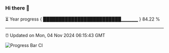 ### Hi there 👋

⏳ Year progress { █████████████████████████▁▁▁▁▁ } 84.22 %

---

⏰ Updated on Mon, 04 Nov 2024 06:15:43 GMT

![Progress Bar CI](https://github.com/Shyam-Makwana/GitHub-Actions-Demo/workflows/Progress%20Bar%20CI/badge.svg)
